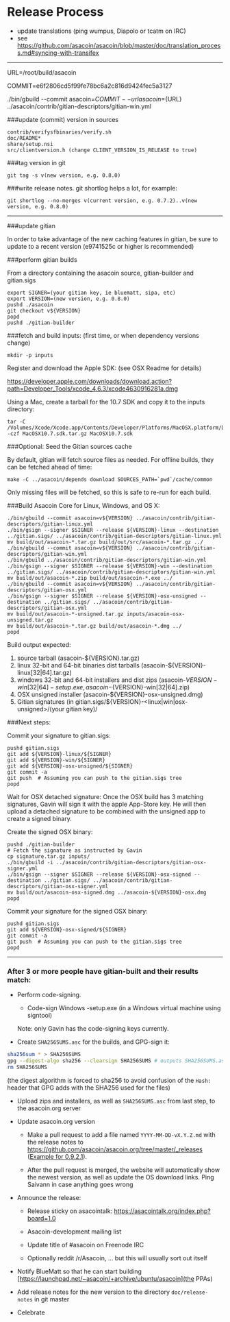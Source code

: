 Release Process
====================

* update translations (ping wumpus, Diapolo or tcatm on IRC)
* see https://github.com/asacoin/asacoin/blob/master/doc/translation_process.md#syncing-with-transifex

* * *


URL=/root/build/asacoin

COMMIT=e6f2806cd5f99fe78bc6a2c816d9424fec5a3127

./bin/gbuild --commit asacoin=${COMMIT} --url asacoin=${URL} ../asacoin/contrib/gitian-descriptors/gitian-win.yml



###update (commit) version in sources

	contrib/verifysfbinaries/verify.sh
	doc/README*
	share/setup.nsi
	src/clientversion.h (change CLIENT_VERSION_IS_RELEASE to true)

###tag version in git

	git tag -s v(new version, e.g. 0.8.0)

###write release notes. git shortlog helps a lot, for example:

	git shortlog --no-merges v(current version, e.g. 0.7.2)..v(new version, e.g. 0.8.0)

* * *

###update gitian

 In order to take advantage of the new caching features in gitian, be sure to update to a recent version (e9741525c or higher is recommended)

###perform gitian builds

 From a directory containing the asacoin source, gitian-builder and gitian.sigs

	export SIGNER=(your gitian key, ie bluematt, sipa, etc)
	export VERSION=(new version, e.g. 0.8.0)
	pushd ./asacoin
	git checkout v${VERSION}
	popd
	pushd ./gitian-builder

###fetch and build inputs: (first time, or when dependency versions change)

	mkdir -p inputs

 Register and download the Apple SDK: (see OSX Readme for details)

 https://developer.apple.com/downloads/download.action?path=Developer_Tools/xcode_4.6.3/xcode4630916281a.dmg

 Using a Mac, create a tarball for the 10.7 SDK and copy it to the inputs directory:

	tar -C /Volumes/Xcode/Xcode.app/Contents/Developer/Platforms/MacOSX.platform/Developer/SDKs/ -czf MacOSX10.7.sdk.tar.gz MacOSX10.7.sdk

###Optional: Seed the Gitian sources cache

  By default, gitian will fetch source files as needed. For offline builds, they can be fetched ahead of time:

	make -C ../asacoin/depends download SOURCES_PATH=`pwd`/cache/common

  Only missing files will be fetched, so this is safe to re-run for each build.

###Build Asacoin Core for Linux, Windows, and OS X:

	./bin/gbuild --commit asacoin=v${VERSION} ../asacoin/contrib/gitian-descriptors/gitian-linux.yml
	./bin/gsign --signer $SIGNER --release ${VERSION}-linux --destination ../gitian.sigs/ ../asacoin/contrib/gitian-descriptors/gitian-linux.yml
	mv build/out/asacoin-*.tar.gz build/out/src/asacoin-*.tar.gz ../
	./bin/gbuild --commit asacoin=v${VERSION} ../asacoin/contrib/gitian-descriptors/gitian-win.yml
	./bin/gbuild ../asacoin/contrib/gitian-descriptors/gitian-win.yml
	./bin/gsign --signer $SIGNER --release ${VERSION}-win --destination ../gitian.sigs/ ../asacoin/contrib/gitian-descriptors/gitian-win.yml
	mv build/out/asacoin-*.zip build/out/asacoin-*.exe ../
	./bin/gbuild --commit asacoin=v${VERSION} ../asacoin/contrib/gitian-descriptors/gitian-osx.yml
	./bin/gsign --signer $SIGNER --release ${VERSION}-osx-unsigned --destination ../gitian.sigs/ ../asacoin/contrib/gitian-descriptors/gitian-osx.yml
	mv build/out/asacoin-*-unsigned.tar.gz inputs/asacoin-osx-unsigned.tar.gz
	mv build/out/asacoin-*.tar.gz build/out/asacoin-*.dmg ../
	popd
  Build output expected:

  1. source tarball (asacoin-${VERSION}.tar.gz)
  2. linux 32-bit and 64-bit binaries dist tarballs (asacoin-${VERSION}-linux[32|64].tar.gz)
  3. windows 32-bit and 64-bit installers and dist zips (asacoin-${VERSION}-win[32|64]-setup.exe, asacoin-${VERSION}-win[32|64].zip)
  4. OSX unsigned installer (asacoin-${VERSION}-osx-unsigned.dmg)
  5. Gitian signatures (in gitian.sigs/${VERSION}-<linux|win|osx-unsigned>/(your gitian key)/

###Next steps:

Commit your signature to gitian.sigs:

	pushd gitian.sigs
	git add ${VERSION}-linux/${SIGNER}
	git add ${VERSION}-win/${SIGNER}
	git add ${VERSION}-osx-unsigned/${SIGNER}
	git commit -a
	git push  # Assuming you can push to the gitian.sigs tree
	popd

  Wait for OSX detached signature:
	Once the OSX build has 3 matching signatures, Gavin will sign it with the apple App-Store key.
	He will then upload a detached signature to be combined with the unsigned app to create a signed binary.

  Create the signed OSX binary:

	pushd ./gitian-builder
	# Fetch the signature as instructed by Gavin
	cp signature.tar.gz inputs/
	./bin/gbuild -i ../asacoin/contrib/gitian-descriptors/gitian-osx-signer.yml
	./bin/gsign --signer $SIGNER --release ${VERSION}-osx-signed --destination ../gitian.sigs/ ../asacoin/contrib/gitian-descriptors/gitian-osx-signer.yml
	mv build/out/asacoin-osx-signed.dmg ../asacoin-${VERSION}-osx.dmg
	popd

Commit your signature for the signed OSX binary:

	pushd gitian.sigs
	git add ${VERSION}-osx-signed/${SIGNER}
	git commit -a
	git push  # Assuming you can push to the gitian.sigs tree
	popd

-------------------------------------------------------------------------

### After 3 or more people have gitian-built and their results match:

- Perform code-signing.

    - Code-sign Windows -setup.exe (in a Windows virtual machine using signtool)

  Note: only Gavin has the code-signing keys currently.

- Create `SHA256SUMS.asc` for the builds, and GPG-sign it:
```bash
sha256sum * > SHA256SUMS
gpg --digest-algo sha256 --clearsign SHA256SUMS # outputs SHA256SUMS.asc
rm SHA256SUMS
```
(the digest algorithm is forced to sha256 to avoid confusion of the `Hash:` header that GPG adds with the SHA256 used for the files)

- Upload zips and installers, as well as `SHA256SUMS.asc` from last step, to the asacoin.org server

- Update asacoin.org version

  - Make a pull request to add a file named `YYYY-MM-DD-vX.Y.Z.md` with the release notes
  to https://github.com/asacoin/asacoin.org/tree/master/_releases
   ([Example for 0.9.2.1](https://raw.githubusercontent.com/asacoin/asacoin.org/master/_releases/2014-06-19-v0.9.2.1.md)).

  - After the pull request is merged, the website will automatically show the newest version, as well
    as update the OS download links. Ping Saivann in case anything goes wrong

- Announce the release:

  - Release sticky on asacointalk: https://asacointalk.org/index.php?board=1.0

  - Asacoin-development mailing list

  - Update title of #asacoin on Freenode IRC

  - Optionally reddit /r/Asacoin, ... but this will usually sort out itself

- Notify BlueMatt so that he can start building [https://launchpad.net/~asacoin/+archive/ubuntu/asacoin](the PPAs)

- Add release notes for the new version to the directory `doc/release-notes` in git master

- Celebrate
